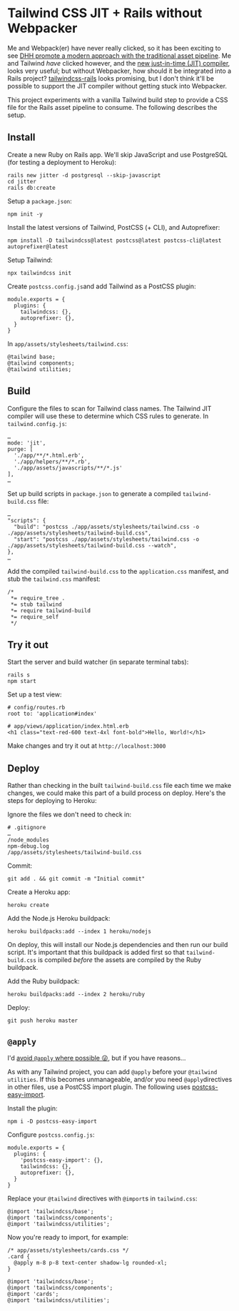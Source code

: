 # Tailwind CSS JIT + Rails without Webpacker

Me and Webpack(er) have never really clicked, so it has been exciting to see [DHH promote a modern approach with the traditional asset pipeline](https://github.com/hotwired/hotwire-rails-demo-chat). Me and Tailwind _have_  clicked however, and the [new just-in-time (JIT) compiler](https://blog.tailwindcss.com/just-in-time-the-next-generation-of-tailwind-css), looks very useful; but without Webpacker, how should it be integrated into a Rails project? [tailwindcss-rails](https://github.com/rails/tailwindcss-rails) looks promising, but I don't think it'll be possible to support the JIT compiler without getting stuck into Webpacker.

This project experiments with a vanilla Tailwind build step to provide a CSS file for the Rails asset pipeline to consume. The following describes the setup.

## Install

Create a new Ruby on Rails app. We'll skip JavaScript and use PostgreSQL (for testing a deployment to Heroku):
```
rails new jitter -d postgresql --skip-javascript
cd jitter
rails db:create
```

Setup a `package.json`:
```
npm init -y
```

Install the latest versions of Tailwind, PostCSS (+ CLI), and Autoprefixer:
```
npm install -D tailwindcss@latest postcss@latest postcss-cli@latest autoprefixer@latest
```

Setup Tailwind:
```
npx tailwindcss init
```

Create `postcss.config.js`and add Tailwind as a PostCSS plugin:
```
module.exports = {
  plugins: {
    tailwindcss: {},
    autoprefixer: {},
  }
}
```

In `app/assets/stylesheets/tailwind.css`:
```
@tailwind base;
@tailwind components;
@tailwind utilities;
```

## Build

Configure the files to scan for Tailwind class names. The Tailwind JIT compiler will use these to determine which CSS rules to generate. In `tailwind.config.js`:
```
…
mode: 'jit',
purge: [
  './app/**/*.html.erb',
  './app/helpers/**/*.rb',
  './app/assets/javascripts/**/*.js'
],
…
```

Set up build scripts in `package.json` to generate a compiled `tailwind-build.css` file:
```
…
"scripts": {
  "build": "postcss ./app/assets/stylesheets/tailwind.css -o ./app/assets/stylesheets/tailwind-build.css",
  "start": "postcss ./app/assets/stylesheets/tailwind.css -o ./app/assets/stylesheets/tailwind-build.css --watch",
},
…
```

Add the compiled `tailwind-build.css` to the `application.css` manifest, and stub the `tailwind.css` manifest:
```
/*
 *= require_tree .
 *= stub tailwind
 *= require tailwind-build
 *= require_self
 */
```

## Try it out

Start the server and build watcher (in separate terminal tabs):
```
rails s
npm start
```

Set up a test view:
```
# config/routes.rb
root to: 'application#index'
```

```
# app/views/application/index.html.erb
<h1 class="text-red-600 text-4xl font-bold">Hello, World!</h1>
```

Make changes and try it out at `http://localhost:3000`

## Deploy

Rather than checking in the built `tailwind-build.css` file each time we make changes, we could make this part of a build process on deploy. Here's the steps for deploying to Heroku:

Ignore the files we don't need to check in:
```
# .gitignore
…
/node_modules
npm-debug.log
/app/assets/stylesheets/tailwind-build.css
```

Commit:
```
git add . && git commit -m "Initial commit"
```

Create a Heroku app:
```
heroku create
```

Add the Node.js Heroku buildpack:
```
heroku buildpacks:add --index 1 heroku/nodejs
```
On deploy, this will install our Node.js dependencies and then run our build script. It's important that this buildpack is added first so that `tailwind-build.css` is compiled _before_ the assets are compiled by the Ruby buildpack.

Add the Ruby buildpack:
```
heroku buildpacks:add --index 2 heroku/ruby
```

Deploy:

```
git push heroku master
```

## `@apply`

I'd [avoid `@apply` where possible 😜](https://twitter.com/adamwathan/status/1308944904786268161), but if you have reasons…

As with any Tailwind project, you can add `@apply` before your `@tailwind utilities`. If this becomes unmanageable, and/or you need `@apply`directives in other files, use a PostCSS import plugin. The following uses [postcss-easy-import](https://github.com/TrySound/postcss-easy-import).

Install the plugin:
```
npm i -D postcss-easy-import
```

Configure `postcss.config.js`:
```
module.exports = {
  plugins: {
    'postcss-easy-import': {},
    tailwindcss: {},
    autoprefixer: {},
  }
}
```

Replace your `@tailwind` directives with `@import`s in `tailwind.css`:
```
@import 'tailwindcss/base';
@import 'tailwindcss/components';
@import 'tailwindcss/utilities';
```

Now you're ready to import, for example:
```
/* app/assets/stylesheets/cards.css */
.card {
  @apply m-8 p-8 text-center shadow-lg rounded-xl;
}
```

```
@import 'tailwindcss/base';
@import 'tailwindcss/components';
@import 'cards';
@import 'tailwindcss/utilities';
```
